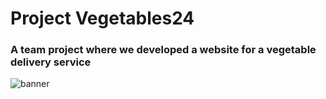 # Project Vegetables24

### A team project where we developed a website for a vegetable delivery service

![banner](https://repository-images.githubusercontent.com/763606697/84093de4-4cb9-492d-91e3-730d986048fe)
